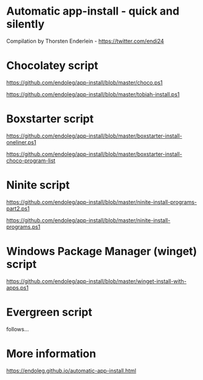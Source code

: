 # Automatic app-install - quick and silently
Compilation by Thorsten Enderlein - https://twitter.com/endi24

# Chocolatey script
https://github.com/endoleg/app-install/blob/master/choco.ps1

https://github.com/endoleg/app-install/blob/master/tobiah-install.ps1

# Boxstarter script
https://github.com/endoleg/app-install/blob/master/boxstarter-install-oneliner.ps1

https://github.com/endoleg/app-install/blob/master/boxstarter-install-choco-program-list

# Ninite script
https://github.com/endoleg/app-install/blob/master/ninite-install-programs-part2.ps1

https://github.com/endoleg/app-install/blob/master/ninite-install-programs.ps1

# Windows Package Manager (winget) script
https://github.com/endoleg/app-install/blob/master/winget-install-with-apps.ps1

# Evergreen script
follows...

# More information
https://endoleg.github.io/automatic-app-install.html
